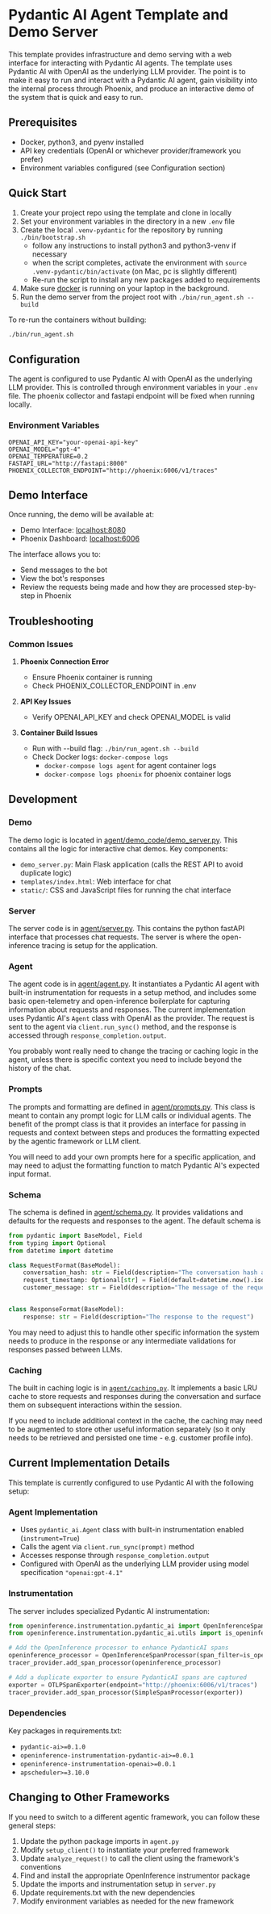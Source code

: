 # Pydantic AI Agent Template and Demo Server

This template provides infrastructure and demo serving with a web interface for interacting with Pydantic AI agents. The template uses Pydantic AI with OpenAI as the underlying LLM provider. The point is to make it easy to run and interact with a Pydantic AI agent, gain visibility into the internal process through Phoenix, and produce an interactive demo of the system that is quick and easy to run.

## Prerequisites

- Docker, python3, and pyenv installed
- API key credentials (OpenAI or whichever provider/framework you prefer)
- Environment variables configured (see Configuration section)

## Quick Start

1. Create your project repo using the template and clone in locally
2. Set your environment variables in the directory in a new `.env` file
3. Create the local `.venv-pydantic` for the repository by running ```./bin/bootstrap.sh```
   - follow any instructions to install python3 and python3-venv if necessary
   - when the script completes, activate the environment with `source .venv-pydantic/bin/activate` (on Mac, pc is slightly different)
   - Re-run the script to install any new packages added to requirements
4. Make sure [docker](https://docs.docker.com/get-started/get-docker/) is running on your laptop in the background.
5. Run the demo server from the project root with ```./bin/run_agent.sh --build```

To re-run the containers without building:
```bash
./bin/run_agent.sh
```

## Configuration

The agent is configured to use Pydantic AI with OpenAI as the underlying LLM provider. This is controlled through environment variables in your `.env` file. The phoenix collector and fastapi endpoint will be fixed when running locally.

### Environment Variables
```env
OPENAI_API_KEY="your-openai-api-key"
OPENAI_MODEL="gpt-4"
OPENAI_TEMPERATURE=0.2
FASTAPI_URL="http://fastapi:8000"
PHOENIX_COLLECTOR_ENDPOINT="http://phoenix:6006/v1/traces"
```

## Demo Interface

Once running, the demo will be available at:
- Demo Interface: [localhost:8080](http://127.0.0.1:8080)
- Phoenix Dashboard: [localhost:6006](http://127.0.0.1:6006)

The interface allows you to:
- Send messages to the bot
- View the bot's responses
- Review the requests being made and how they are processed step-by-step in Phoenix

## Troubleshooting

### Common Issues

1. **Phoenix Connection Error**
   - Ensure Phoenix container is running
   - Check PHOENIX_COLLECTOR_ENDPOINT in .env

2. **API Key Issues**
   - Verify OPENAI_API_KEY and check OPENAI_MODEL is valid

3. **Container Build Issues**
   - Run with --build flag: `./bin/run_agent.sh --build`
   - Check Docker logs: `docker-compose logs`
        - `docker-compose logs agent` for agent container logs
        - `docker-compose logs phoenix` for phoenix container logs

## Development

### Demo
The demo logic is located in [agent/demo_code/demo_server.py](https://github.com/duncankmckinnon/AgentTemplate/tree/main/agent/demo_code). This contains all the logic for interactive chat demos.
Key components:

- `demo_server.py`: Main Flask application (calls the REST API to avoid duplicate logic)
- `templates/index.html`: Web interface for chat
- `static/`: CSS and JavaScript files for running the chat interface

### Server
The server code is in [agent/server.py](https://github.com/duncankmckinnon/AgentTemplate/tree/main/agent/server.py). This contains the python fastAPI interface that processes chat requests. 
The server is where the open-inference tracing is setup for the application. 

### Agent
The agent code is in [agent/agent.py](https://github.com/duncankmckinnon/AgentTemplate/tree/main/agent/agent.py). It instantiates a Pydantic AI agent with built-in instrumentation for requests in a setup method, and includes some basic open-telemetry and open-inference boilerplate for capturing information about requests and responses.
The current implementation uses Pydantic AI's `Agent` class with OpenAI as the provider. The request is sent to the agent via `client.run_sync()` method, and the response is accessed through `response_completion.output`.

You probably wont really need to change the tracing or caching logic in the agent, unless there is specific context you need to include beyond the history of the chat.

### Prompts
The prompts and formatting are defined in [agent/prompts.py](https://github.com/duncankmckinnon/AgentTemplate/tree/main/agent/prompts.py). This class is meant to contain any prompt logic for LLM calls or individual agents. The benefit of the prompt class is that it provides an interface for passing in requests and context between steps and produces the formatting expected by the agentic framework or LLM client. 

You will need to add your own prompts here for a specific application, and may need to adjust the formatting function to match Pydantic AI's expected input format.

### Schema
The schema is defined in [agent/schema.py](https://github.com/duncankmckinnon/AgentTemplate/tree/main/agent/schema.py). It provides validations and defaults for the requests and responses to the agent. The default schema is

```python
from pydantic import BaseModel, Field
from typing import Optional
from datetime import datetime

class RequestFormat(BaseModel):
    conversation_hash: str = Field(description="The conversation hash associated with the request")
    request_timestamp: Optional[str] = Field(default=datetime.now().isoformat(), description="The timestamp of the request")
    customer_message: str = Field(description="The message of the request")


class ResponseFormat(BaseModel):
    response: str = Field(description="The response to the request")
```

You may need to adjust this to handle other specific information the system needs to produce in the response or any intermediate validations for responses passed between LLMs.

### Caching
The built in caching logic is in [`agent/caching.py`](https://github.com/duncankmckinnon/AgentTemplate/tree/main/agent/caching.py). It implements a basic LRU cache to store requests and responses during the conversation and surface them on subsequent interactions within the session. 

If you need to include additional context in the cache, the caching may need to be augmented to store other useful information separately (so it only needs to be retrieved and persisted one time - e.g. customer profile info).

## Current Implementation Details

This template is currently configured to use Pydantic AI with the following setup:

### Agent Implementation
- Uses `pydantic_ai.Agent` class with built-in instrumentation enabled (`instrument=True`)
- Calls the agent via `client.run_sync(prompt)` method
- Accesses response through `response_completion.output`
- Configured with OpenAI as the underlying LLM provider using model specification `"openai:gpt-4.1"`

### Instrumentation
The server includes specialized Pydantic AI instrumentation:
```python
from openinference.instrumentation.pydantic_ai import OpenInferenceSpanProcessor
from openinference.instrumentation.pydantic_ai.utils import is_openinference_span

# Add the OpenInference processor to enhance PydanticAI spans
openinference_processor = OpenInferenceSpanProcessor(span_filter=is_openinference_span)
tracer_provider.add_span_processor(openinference_processor)

# Add a duplicate exporter to ensure PydanticAI spans are captured
exporter = OTLPSpanExporter(endpoint="http://phoenix:6006/v1/traces")
tracer_provider.add_span_processor(SimpleSpanProcessor(exporter))
```

### Dependencies
Key packages in requirements.txt:
- `pydantic-ai>=0.1.0`
- `openinference-instrumentation-pydantic-ai>=0.0.1`
- `openinference-instrumentation-openai>=0.0.1`
- `apscheduler>=3.10.0`

## Changing to Other Frameworks

If you need to switch to a different agentic framework, you can follow these general steps:
1. Update the python package imports in `agent.py`
2. Modify `setup_client()` to instantiate your preferred framework
3. Update `analyze_request()` to call the client using the framework's conventions
4. Find and install the appropriate OpenInference instrumentor package
5. Update the imports and instrumentation setup in `server.py`
6. Update requirements.txt with the new dependencies
7. Modify environment variables as needed for the new framework

